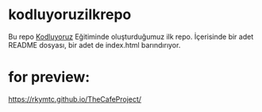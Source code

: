 # kodluyoruzilkrepo
Bu repo [Kodluyoruz](https://www.kodluyoruz.org/) Eğitiminde oluşturduğumuz ilk repo. İçerisinde bir adet README dosyası, bir adet de index.html barındırıyor.

# for preview: 
https://rkymtc.github.io/TheCafeProject/
